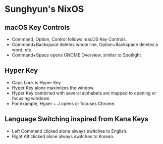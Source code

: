 # Sunghyun's NixOS

## macOS Key Controls

- Command, Option, Control follows macOS Key Controls.
- Command+Backspace deletes whole line, Option+Backspace deletes a word, etc.
- Command+Space opens GNOME Overview, similar to Spotlight

## Hyper Key

- Caps Lock is Hyper Key
- Hyper Key alone maximizes the window.
- Hyper Key combined with several alphabets are mapped to opening or focusing windows.
- For example, Hyper + J opens or focuses Chrome.

## Language Switching inspired from Kana Keys

- Left Command clicked alone always switches to English.
- Right Alt clicked alone always switches to Korean.